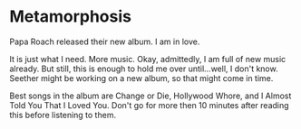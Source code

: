 # Metamorphosis #

Papa Roach released their new album. I am in love.  

It is just what I need. More music. Okay, admittedly, I am full of new music already. But still, this is enough to hold me over until...well, I don't know. Seether might be working on a new album, so that might come in time.  

Best songs in the album are Change or Die, Hollywood Whore, and I Almost Told You That I Loved You. Don't go for more then 10 minutes after reading this before listening to them.